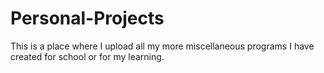 # Personal-Projects

This is a place where I upload all my more miscellaneous programs I have created for school or for my learning.  
